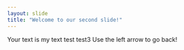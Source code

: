```yaml
---
layout: slide
title: "Welcome to our second slide!"
---
```

Your text is my text test test3
Use the left arrow to go back!
